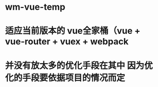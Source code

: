 # wm-vue-temp

# 适应当前版本的 vue全家桶（vue + vue-router + vuex + webpack

# 并没有放太多的优化手段在其中 因为优化的手段要依据项目的情况而定
